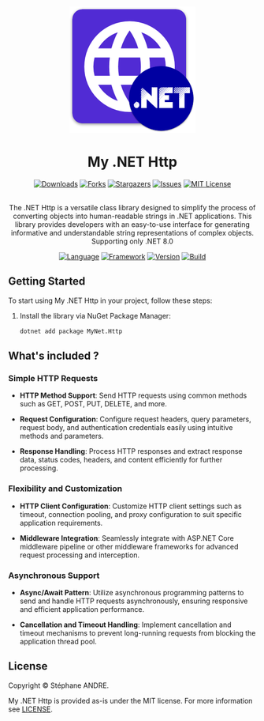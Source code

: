 <div id="top"></div>

<!-- PROJECT INFO -->
<br />
<div align="center">
  <a href="https://github.com/sandre58/MyNetHttp">
    <img src="images/logo.png" width="256" height="256">
  </a>

<h1 align="center">My .NET Http</h1>

[![Downloads][downloads-shield]][downloads-url]
[![Forks][forks-shield]][forks-url]
[![Stargazers][stars-shield]][stars-url]
[![Issues][issues-shield]][issues-url]
[![MIT License][license-shield]][license-url]

  <p align="center">
    <br />
    The .NET Http is a versatile class library designed to simplify the process of converting objects into human-readable strings in .NET applications. This library provides developers with an easy-to-use interface for generating informative and understandable string representations of complex objects.
    <br />
    Supporting only .NET 8.0
  </p>

[![Language][language-shield]][language-url]
[![Framework][framework-shield]][framework-url]
[![Version][version-shield]][version-url]
[![Build][build-shield]][build-url]

</div>

## Getting Started

To start using My .NET Http in your project, follow these steps:

1. Install the library via NuGet Package Manager:
   ```bash
   dotnet add package MyNet.Http

## What's included ?

### Simple HTTP Requests

- **HTTP Method Support**: Send HTTP requests using common methods such as GET, POST, PUT, DELETE, and more.

- **Request Configuration**: Configure request headers, query parameters, request body, and authentication credentials easily using intuitive methods and parameters.

- **Response Handling**: Process HTTP responses and extract response data, status codes, headers, and content efficiently for further processing.

### Flexibility and Customization

- **HTTP Client Configuration**: Customize HTTP client settings such as timeout, connection pooling, and proxy configuration to suit specific application requirements.

- **Middleware Integration**: Seamlessly integrate with ASP.NET Core middleware pipeline or other middleware frameworks for advanced request processing and interception.

### Asynchronous Support

- **Async/Await Pattern**: Utilize asynchronous programming patterns to send and handle HTTP requests asynchronously, ensuring responsive and efficient application performance.

- **Cancellation and Timeout Handling**: Implement cancellation and timeout mechanisms to prevent long-running requests from blocking the application thread pool.

## License

Copyright © Stéphane ANDRE.

My .NET Http is provided as-is under the MIT license. For more information see [LICENSE](./LICENSE).

<!-- MARKDOWN LINKS & IMAGES -->
<!-- https://www.markdownguide.org/basic-syntax/#reference-style-links -->
[language-shield]: https://img.shields.io/github/languages/top/sandre58/MyNetHttp
[language-url]: https://github.com/sandre58/MyNetHttp
[forks-shield]: https://img.shields.io/github/forks/sandre58/MyNetHttp?style=for-the-badge
[forks-url]: https://github.com/sandre58/MyNetHttp/network/members
[stars-shield]: https://img.shields.io/github/stars/sandre58/MyNetHttp?style=for-the-badge
[stars-url]: https://github.com/sandre58/MyNetHttp/stargazers
[issues-shield]: https://img.shields.io/github/issues/sandre58/MyNetHttp?style=for-the-badge
[issues-url]: https://github.com/sandre58/MyNetHttp/issues
[license-shield]: https://img.shields.io/github/license/sandre58/MyNetHttp?style=for-the-badge
[license-url]: https://github.com/sandre58/MyNetHttp/blob/main/LICENSE
[build-shield]: https://img.shields.io/github/actions/workflow/status/sandre58/MyNetHttp/ci.yml?logo=github&label=CI
[build-url]: https://github.com/sandre58/MyNetHttp/actions
[downloads-shield]: https://img.shields.io/github/downloads/sandre58/MyNetHttp/total?style=for-the-badge
[downloads-url]: https://github.com/sandre58/MyNetHttp/releases
[framework-shield]: https://img.shields.io/badge/.NET-8.0-purple
[framework-url]: https://github.com/sandre58/MyNetHttp/tree/main/src/MyNet.Http
[version-shield]: https://img.shields.io/badge/v1.0.0-blue
[version-url]: https://github.com/sandre58/MyNetHttp/pkgs/nuget/MyNet.Http